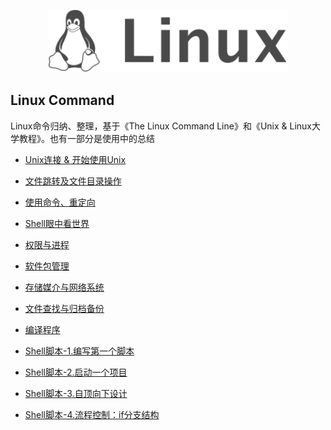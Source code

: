 <p align="center">
  <a href="https://book.douban.com/subject/4253716/">
    <img height="100" src="./template/img/logo.svg?sanitize=true">
  </a>
</p>

Linux Command
--- 

Linux命令归纳、整理，基于《The Linux Command Line》和《Unix & Linux大学教程》。也有一部分是使用中的总结

* [Unix连接 & 开始使用Unix](https://github.com/tangming579/Linux-Command/blob/master/command/1.Unix连接开始使用Unix.md)

* [文件跳转及文件目录操作](https://github.com/tangming579/Linux-Command/blob/master/command/2.文件跳转及文件目录操作.md)

* [使用命令、重定向](https://github.com/tangming579/Linux-Command/blob/master/command/3.使用命令、重定向.md)

* [Shell眼中看世界](https://github.com/tangming579/Linux-Command/blob/master/command/4.Shell眼中看世界.md)

* [权限与进程](https://github.com/tangming579/Linux-Command/blob/master/command/5.权限与进程.md)

* [软件包管理](https://github.com/tangming579/Linux-Command/blob/master/command/6.软件包管理.md)

* [存储媒介与网络系统](https://github.com/tangming579/Linux-Command/blob/master/command/7.存储媒介与网络系统.md)

* [文件查找与归档备份](https://github.com/tangming579/Linux-Command/blob/master/command/8.文件查找与归档备份.md)

* [编译程序](https://github.com/tangming579/Linux-Command/blob/master/command/9.编译程序.md)

* [Shell脚本-1.编写第一个脚本](https://github.com/tangming579/Linux-Command/blob/master/command/Shell脚本-1.编写第一个脚本.md)

* [Shell脚本-2.启动一个项目](https://github.com/tangming579/Linux-Command/blob/master/command/Shell脚本-2.启动一个项目.md)

* [Shell脚本-3.自顶向下设计](https://github.com/tangming579/Linux-Command/blob/master/command/Shell脚本-3.自顶向下设计.md)

* [Shell脚本-4.流程控制：if分支结构](https://github.com/tangming579/Linux-Command/blob/master/command/Shell脚本-4.流程控制：if分支结构.md)

